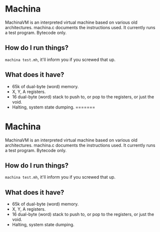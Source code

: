 # Machina
MachinaVM is an interpreted virtual machine based on various old architectures. machina.c documents the instructions used. It currently runs a test program. Bytecode only.

## How do I run things?
`machina test.mh`, it'll inform you if you screwed that up.

## What does it have?
* 65k of dual-byte (word) memory.
* X, Y, A registers.
* 16 dual-byte (word) stack to push to, or pop to the registers, or just the void.
* Halting, system state dumping.
=======
# Machina
MachinaVM is an interpreted virtual machine based on various old architectures. machina.c documents the instructions used. It currently runs a test program. Bytecode only.

## How do I run things?
`machina test.mh`, it'll inform you if you screwed that up.

## What does it have?
* 65k of dual-byte (word) memory.
* X, Y, A registers.
* 16 dual-byte (word) stack to push to, or pop to the registers, or just the void.
* Halting, system state dumping.
